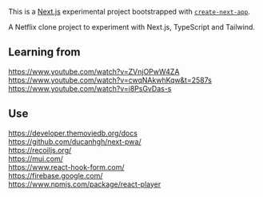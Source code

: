 This is a [Next.js](https://nextjs.org/) experimental project bootstrapped with [`create-next-app`](https://github.com/vercel/next.js/tree/canary/packages/create-next-app).

A Netflix clone project to experiment with Next.js, TypeScript and Tailwind.

## Learning from
https://www.youtube.com/watch?v=ZVnjOPwW4ZA  
https://www.youtube.com/watch?v=cwqNAkwhKqw&t=2587s  
https://www.youtube.com/watch?v=i8PsGvDas-s  

## Use
https://developer.themoviedb.org/docs  
https://github.com/ducanhgh/next-pwa/  
https://recoiljs.org/  
https://mui.com/  
https://www.react-hook-form.com/  
https://firebase.google.com/  
https://www.npmjs.com/package/react-player  
